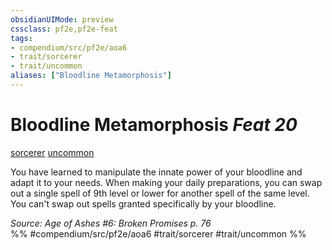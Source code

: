 ```yaml
---
obsidianUIMode: preview
cssclass: pf2e,pf2e-feat
tags:
- compendium/src/pf2e/aoa6
- trait/sorcerer
- trait/uncommon
aliases: ["Bloodline Metamorphosis"]
---
```

# Bloodline Metamorphosis  *Feat 20*  
[sorcerer](../../rules/traits/sorcerer.md)  [uncommon](../../rules/traits/uncommon.md)  


You have learned to manipulate the innate power of your bloodline and adapt it to your needs. When making your daily preparations, you can swap out a single spell of 9th level or lower for another spell of the same level. You can't swap out spells granted specifically by your bloodline.

*Source: Age of Ashes #6: Broken Promises p. 76*  
%% #compendium/src/pf2e/aoa6 #trait/sorcerer #trait/uncommon %%